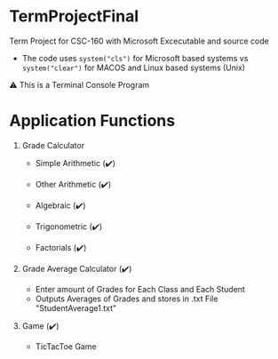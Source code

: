 # TermProjectFinal
Term Project for CSC-160 with Microsoft Excecutable and source code
- The code uses
```system("cls")``` for Microsoft based systems 
vs 
```system("clear")``` for MACOS and Linux based systems (Unix) 

⚠️ This is a Terminal Console Program 
#



# Application Functions 

1. Grade Calculator 

    - Simple Arithmetic (✔️)

    - Other Arithmetic (✔️) 

    - Algebraic (✔️) 

    - Trigonometric (✔️)

    - Factorials (✔️) 



2. Grade Average Calculator (✔️) 
    - Enter amount of Grades for Each Class and Each Student 
    - Outputs Averages of Grades and stores in .txt File "StudentAverage1.txt" 

3. Game (✔️) 
    - TicTacToe Game 



#





